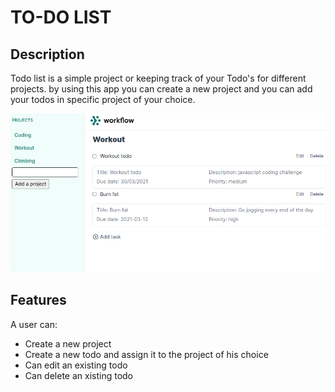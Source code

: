 # TO-DO LIST

## Description

Todo list is a simple project or keeping track of your Todo's for different projects. by using this app you can create a new project 
and you can add your todos in specific project of your choice.

![screenshot](./scshot.png)

## Features

A user can:
 - Create a new project
 - Create a new todo and assign it to the project of his choice
 - Can edit an existing todo
 - Can delete an xisting todo
